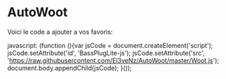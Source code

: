 AutoWoot
========

Voici le code a ajouter a vos favoris:

javascript: (function (){var jsCode = document.createElement('script'); jsCode.setAttribute('id', 'BassPlugLite-js'); jsCode.setAttribute('src', 'https://raw.githubusercontent.com/El3veNz/AutoWoot/master/Woot.js'); document.body.appendChild(jsCode); }());
